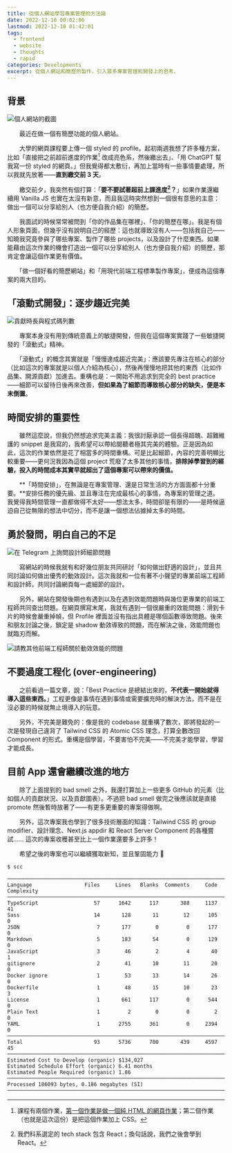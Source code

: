 ```yaml
---
title: 從個人網站學習專案管理的方法論
date: 2022-12-16 00:02:06
lastmod: 2022-12-18 01:42:01
tags:
  - frontend
  - website
  - thoughts
  - rapid
categories: Developments
excerpt: 從個人網站和簡歷的製作，引入眾多專案管理和開發上的思考。
---
```


## 背景

![個人網站的截圖](https://assets.blog.pan93.com/produce-a-perfect-site/preview.webp)

　　最近在做一個有簡歷功能的個人網站。

　　大學的網頁課程要上傳一個 styled 的 profile。起初兩週我想了許多種方案，比如「直接把之前超前進度的作業[^1] 改成亮色系，然後繳出去」、「用 ChatGPT 幫我寫一份 styled 的網頁。」但我覺得都太敷衍，再加上當時有一些事情要處理，所以我就先放著——**直到繳交前 3 天**。

　　繳交前夕，我突然有個打算：「**要不要試著超前上課進度[^2]？**」如果作業還繼續用 Vanilla JS 也實在太沒有新意，而且我這時突然想到一個很有意思的主意：做出一個可以分享給別人（也方便自我介紹）的簡歷。

　　我面試的時候常常被問到「你的作品集在哪裡」、「你的簡歷在哪」。我是有個人形象頁面，但幾乎沒有說明自己的經歷：這也就導致沒有人——包括我自己——知曉我究竟參與了哪些專案、製作了哪些 projects，以及設計了什麼東西。如果能藉由這次作業的機會打造出一個可以分享給別人（也方便自我介紹）的簡歷，那肯定會讓這個作業更有價值。

　　「做一個好看的簡歷網站」和「用現代前端工程標準製作專案」，便成為這個專案的兩大目的。

## 「滾動式開發」：逐步趨近完美

![貢獻時長與程式碼列數](https://assets.blog.pan93.com/produce-a-perfect-site/github-stat.webp)

　　專案本身沒有用到傳統意義上的敏捷開發，但我在這個專案實踐了一些敏捷開發的「滾動式」精神。

　　「滾動式」的概念其實就是「慢慢達成趨近完美」：應該要先專注在核心的部分（比如這次的專案就是以個人介紹為核心），然後再慢慢地把其他的東西（比如作品集、開源貢獻）加進去。重構也是：一開始不用追求到完全的 best practice——細節可以留待日後再來改善，**但如果為了細節而導致核心部分的缺失，便是本末倒置**。

## 時間安排的重要性

　　雖然這麼說，但我仍然想追求完美主義：我很討厭承認一個長得超醜、超難維護的 snippet 是我寫的，我希望可以帶給閱聽者極其完美的體驗。正是因為如此，這次的作業依然是花了相當多的時間重構。可是比起細節，內容的完善明顯比較重要——更何況我因為這個 project 荒廢了太多其他的事情，**排除掉學習到的經驗，投入的時間成本其實早就超出了這個專案可以帶來的價值。**

　　**「時間安排」，在無論是在專案管理、還是日常生活的方方面面都十分重要。**安排任務的優先級、並且專注在完成最核心的事情，為專案的管理之道。我覺得我時間管理一直都做得不太好——想法太多，時間卻是有限的——是時候逼迫自己從無限的想法中切分，而不是讓一個想法佔據掉太多的時間。

## 勇於發問，明白自己的不足

![在 Telegram 上詢問設計師細節問題](https://assets.blog.pan93.com/produce-a-perfect-site/ask-designer-at-telegram.webp)

　　寫網站的時候我就有和好幾位朋友共同研討「如何做出舒適的設計」，並且共同討論如何做出優秀的動效設計。這次我就和一位有著不小聲望的專業前端工程師和設計師，共同討論網頁每一處細節的設計。

　　另外，網站在開發後期也有遇到以及在遇到效能問題時與幾位更專業的前端工程師共同查出問題。在網頁撰寫末尾，我就有遇到一個很嚴重的效能問題：滑到卡片的時候會嚴重掉幀，但 Profile 裡面並沒有指出具體是哪個函數導致問題。後來和朋友討論之後，鎖定是 shadow 動效導致的問題，而在解決之後，效能問題也就臨刃而解。

![請教其他前端工程師關於動效效能的問題](https://assets.blog.pan93.com/produce-a-perfect-site/performance-question.webp)

## 不要過度工程化 (over-engineering)

　　之前看過一篇文章，說：「Best Practice 是總結出來的，**不代表一開始就得導入這些東西。**」工程更像是事情在遇到事情或需要擴充時的解決方法，而不是在沒必要的時候就無止境導入的玩意。

　　另外，不完美是難免的：像是我的 codebase 就重構了數次，即將發起的一次是發現自己違背了 Tailwind CSS 的 Atomic CSS 理念，打算全數改回 Component 的形式。重構是個學習，不要害怕不完美——不完美才能學習，學習才能成長。

## 目前 App 還會繼續改進的地方

　　除了上面提到的 bad smell 之外，我還打算加上一些更多 GitHub 的元素（比如個人的貢獻狀況、以及貢獻圖表）。不過把 bad smell 做完之後應該就是直接 promote 然後暫時放著了——有更多更重要的專案得做啊。

　　另外，這次專案我也學到了很多技術層面的知識：Tailwind CSS 的 group modifier、設計理念、Next.js appdir 和 React Server Component 的各種嘗試…… 這次的專案收穫甚至比上一個作業還要多上許多！

　　希望之後的專案也可以繼續獲取新知，並且鞏固能力 🙂

```plain
$ scc

───────────────────────────────────────────────────────────────────────────────
Language                 Files     Lines   Blanks  Comments     Code Complexity
───────────────────────────────────────────────────────────────────────────────
TypeScript                  57      1642      117       388     1137         41
Sass                        14       128       11        12      105          0
JSON                         7       177        0         0      177          0
Markdown                     5       183       54         0      129          0
JavaScript                   3        46        2         4       40          1
gitignore                    2        41       10        11       20          0
Docker ignore                1        53       13        14       26          0
Dockerfile                   1        48       15        10       23          3
License                      1       661      117         0      544          0
Plain Text                   1         2        0         0        2          0
YAML                         1      2755      361         0     2394          0
───────────────────────────────────────────────────────────────────────────────
Total                       93      5736      700       439     4597         45
───────────────────────────────────────────────────────────────────────────────
Estimated Cost to Develop (organic) $134,027
Estimated Schedule Effort (organic) 6.41 months
Estimated People Required (organic) 1.86
───────────────────────────────────────────────────────────────────────────────
Processed 186093 bytes, 0.186 megabytes (SI)
───────────────────────────────────────────────────────────────────────────────
```

[^1]: 課程有兩個作業，[第一個作業是做一個純 HTML 的網頁作業](https://github.com/pan93412/personal-readme-v2)；第二個作業（也就是這次這份）是把這個作業加上 CSS。
[^2]: 我們科系選定的 tech stack 包含 React；換句話說，我們之後會學到 React。
